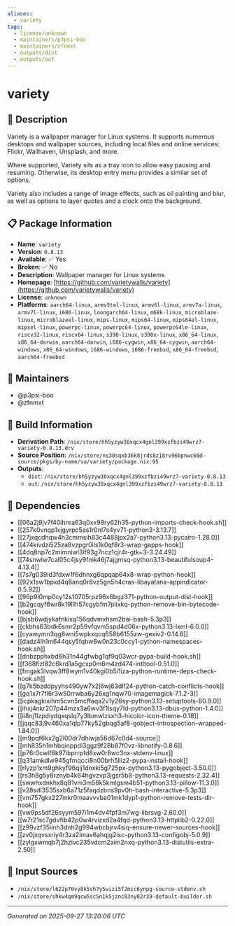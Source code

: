 ```yaml
---
aliases:
  - variety
tags:
  - license/unknown
  - maintainers/p3psi-boo
  - maintainers/zfnmxt
  - outputs/dist
  - outputs/out
---
```


# variety

## 📝 Description

Variety is a wallpaper manager for Linux systems. It supports numerous
desktops and wallpaper sources, including local files and online services:
Flickr, Wallhaven, Unsplash, and more.

Where supported, Variety sits as a tray icon to allow easy pausing and
resuming. Otherwise, its desktop entry menu provides a similar set of
options.

Variety also includes a range of image effects, such as oil painting and
blur, as well as options to layer quotes and a clock onto the background.


## 📋 Package Information

- **Name**: `variety`
- **Version**: `0.8.13`
- **Available**: ✅ Yes
- **Broken**: ✅ No
- **Description**: Wallpaper manager for Linux systems
- **Homepage**: [https://github.com/varietywalls/variety](https://github.com/varietywalls/variety)
- **License**: `unknown`
- **Platforms**: `aarch64-linux`, `armv5tel-linux`, `armv6l-linux`, `armv7a-linux`, `armv7l-linux`, `i686-linux`, `loongarch64-linux`, `m68k-linux`, `microblaze-linux`, `microblazeel-linux`, `mips-linux`, `mips64-linux`, `mips64el-linux`, `mipsel-linux`, `powerpc-linux`, `powerpc64-linux`, `powerpc64le-linux`, `riscv32-linux`, `riscv64-linux`, `s390-linux`, `s390x-linux`, `x86_64-linux`, `x86_64-darwin`, `aarch64-darwin`, `i686-cygwin`, `x86_64-cygwin`, `aarch64-windows`, `x86_64-windows`, `i686-windows`, `i686-freebsd`, `x86_64-freebsd`, `aarch64-freebsd`
## 👥 Maintainers

- @p3psi-boo
- @zfnmxt


## 🔧 Build Information

- **Derivation Path**: `/nix/store/hh5yzyw30xqcx4gnl399xzfbzi49wrz7-variety-0.8.13.drv`
- **Source Position**: `/nix/store/ns30sqxb36k8jrds8z18rv96bpnwc60d-source/pkgs/by-name/va/variety/package.nix:95`
- **Outputs**:
  - `dist`:  `/nix/store/hh5yzyw30xqcx4gnl399xzfbzi49wrz7-variety-0.8.13`
  - `out`:  `/nix/store/hh5yzyw30xqcx4gnl399xzfbzi49wrz7-variety-0.8.13`

## 🔗 Dependencies

- [[06a2j9jv7f40ihnra63q0xx99ry62h35-python-imports-check-hook.sh]]
- [[257k0vnqp1xjgyrpc5as1r0nl7s4yv71-python3-3.13.7]]
- [[27jxqcdhqw4h3cmmsih83c4488jpx2a7-python3.13-pycairo-1.28.0]]
- [[474kivdzi525za8vzpgr0ils1k0qf8r3-wrap-gapps-hook]]
- [[4dq8np7c2mimniwl3if93g7ncz1cjr4r-gtk+3-3.24.49]]
- [[74snwlw7cal05c4jsy9fmk46j7ajgmsq-python3.13-beautifulsoup4-4.13.4]]
- [[7s7g039id3fdxw1f6dhnxg6qpqap64x8-wrap-python-hook]]
- [[92x1sw1bpxd4q8anq0r8vz5gn5h4cras-libayatana-appindicator-0.5.92]]
- [[96p9l0mp0cy12s10705rpz96x6bgz371-python-output-dist-hook]]
- [[b2gcqyf6wr8k19l1h57cgybfm7plixkq-python-remove-bin-bytecode-hook]]
- [[bjsb6wdjykafnkixq156qdvmxhsm2bai-bash-5.3p3]]
- [[ckbhs63bdk6smr2p59vfqvm5spd4d06x-python3.13-lxml-6.0.0]]
- [[cyamymn3qg8wni5wpkxqcq658b6155zw-gexiv2-0.14.6]]
- [[dadz4lh1m644qsy5fqhw6w0n23c0ccy1-python-namespaces-hook.sh]]
- [[dnbzpphxbd6h31n44gfwbg1qf9q03wcr-pypa-build-hook.sh]]
- [[f368fizl82c6krd1a5gcxp0m6m4zd474-intltool-0.51.0]]
- [[fmgak3lvqw3ff8wym1v40kgi0b5i1iza-python-runtime-deps-check-hook.sh]]
- [[g7k5bzddpyyhs490yw7x2j6wj63dlf24-python-catch-conflicts-hook]]
- [[gq1x7r7fl6r3w50rrwba6y26xg1nqw70-imagemagick-7.1.2-3]]
- [[icpkagkixihm5cvn5mcffaqa2v1y26sy-python3.13-setuptools-80.9.0]]
- [[ihxj4nkr207p44mzx3a6wv3f1lsqy7ld-python3.13-dbus-python-1.4.0]]
- [[ii8nj1lzpdiydqxqslq7y3lbmwlzsxh3-hicolor-icon-theme-0.18]]
- [[jqqc83j9v460xa1qlp77ky52gbqg5af8-gobject-introspection-wrapped-1.84.0]]
- [[m9pqf6kx2g2l00dr7dhiwja56d67c0d4-source]]
- [[mh835h1mhbqinppdi3ggz9f28b87f0vz-libnotify-0.8.6]]
- [[p76r0cwlf6k97ibprrpfd8xw0r8wc3nx-stdenv-linux]]
- [[q31amkdlw945gfmqcci8n00brh5liiz2-pypa-install-hook]]
- [[rlyzp1xm9ghkyf96qij1dnxki5g725px-python3.13-pygobject-3.50.0]]
- [[rs3h8g5y8rznyb4k64hgvzvp3jgsr5b8-python3.13-requests-2.32.4]]
- [[swwhxdnkhx8q81vm3m58k5kmlgsm4b51-python3.13-pillow-11.3.0]]
- [[v28sdl3535sxb6a71z5faqdzbns9pv0h-bash-interactive-5.3p3]]
- [[vm757gkx227mkr0maavvvba01mk1dyp1-python-remove-tests-dir-hook]]
- [[vw9ps5df26syym597i1m4dv4fpf3m7wg-librsvg-2.60.0]]
- [[w7r21sc7gdvfib42p0w4rvizxd2a4fqd-python3.13-httplib2-0.22.0]]
- [[z99vzf35iinh3dnh2g994wbcbjrv4siq-ensure-newer-sources-hook]]
- [[zv0jxqvsxriy4r3za2lmav6ahqjg2isc-python3.13-configobj-5.0.9]]
- [[zylgxwmqb7j2hzivc235vdcm2aim2nxq-python3.13-distutils-extra-2.50]]

## 📁 Input Sources

- `/nix/store/l622p70vy8k5sh7y5wizi5f2mic6ynpg-source-stdenv.sh`
- `/nix/store/shkw4qm9qcw5sc5n1k5jznc83ny02r39-default-builder.sh`

---
*Generated on 2025-09-27 13:20:06 UTC*
